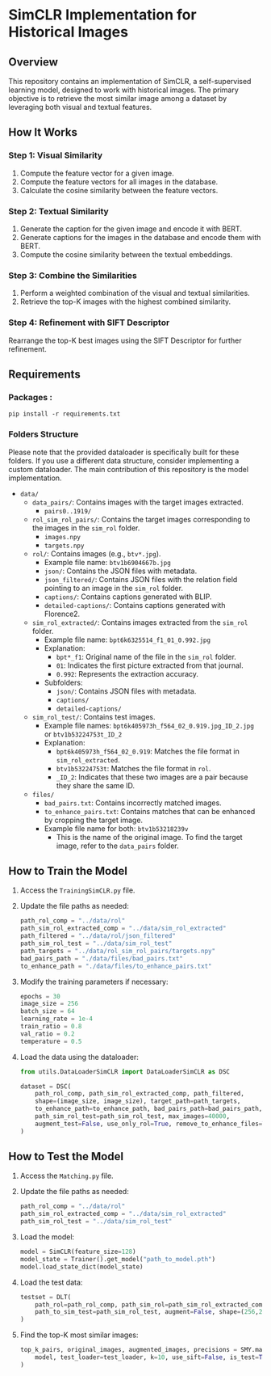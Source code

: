 # SimCLR Implementation for Historical Images

## Overview
This repository contains an implementation of SimCLR, a self-supervised learning model, designed to work with historical images. The primary objective is to retrieve the most similar image among a dataset by leveraging both visual and textual features.

## How It Works

### Step 1: Visual Similarity
1. Compute the feature vector for a given image.
2. Compute the feature vectors for all images in the database.
3. Calculate the cosine similarity between the feature vectors.

### Step 2: Textual Similarity
1. Generate the caption for the given image and encode it with BERT.
2. Generate captions for the images in the database and encode them with BERT.
3. Compute the cosine similarity between the textual embeddings.

### Step 3: Combine the Similarities
1. Perform a weighted combination of the visual and textual similarities.
2. Retrieve the top-K images with the highest combined similarity.

### Step 4: Refinement with SIFT Descriptor
Rearrange the top-K best images using the SIFT Descriptor for further refinement.

## Requirements

### Packages  : 
``pip install -r requirements.txt``

### Folders Structure
Please note that the provided dataloader is specifically built for these folders. If you use a different data structure, consider implementing a custom dataloader. The main contribution of this repository is the model implementation.

- `data/`
  - `data_pairs/`: Contains images with the target images extracted.
    - `pairs0..1919/`
  - `rol_sim_rol_pairs/`: Contains the target images corresponding to the images in the `sim_rol` folder.
    - `images.npy`
    - `targets.npy`
  - `rol/`: Contains images (e.g., `btv*.jpg`).
    - Example file name: `btv1b6904667b.jpg`
    - `json/`: Contains the JSON files with metadata.
    - `json_filtered/`: Contains JSON files with the relation field pointing to an image in the `sim_rol` folder.
    - `captions/`: Contains captions generated with BLIP.
    - `detailed-captions/`: Contains captions generated with Florence2.
  - `sim_rol_extracted/`: Contains images extracted from the `sim_rol` folder.
    - Example file name: `bpt6k6325514_f1_01_0.992.jpg`
    - Explanation:
      - `bpt*_f1`: Original name of the file in the `sim_rol` folder.
      - `01`: Indicates the first picture extracted from that journal.
      - `0.992`: Represents the extraction accuracy.
    - Subfolders:
      - `json/`: Contains JSON files with metadata.
      - `captions/`
      - `detailed-captions/`
  - `sim_rol_test/`: Contains test images.
    - Example file names: `bpt6k405973h_f564_02_0.919.jpg_ID_2.jpg` or `btv1b53224753t_ID_2`
    - Explanation:
      - `bpt6k405973h_f564_02_0.919`: Matches the file format in `sim_rol_extracted`.
      - `btv1b53224753t`: Matches the file format in `rol`.
      - `_ID_2`: Indicates that these two images are a pair because they share the same ID.
  - `files/`
    - `bad_pairs.txt`: Contains incorrectly matched images.
    - `to_enhance_pairs.txt`: Contains matches that can be enhanced by cropping the target image.
    - Example file name for both: `btv1b53218239v`
      - This is the name of the original image. To find the target image, refer to the `data_pairs` folder.

## How to Train the Model

1. Access the `TrainingSimCLR.py` file.
2. Update the file paths as needed:

    ```python
    path_rol_comp = "../data/rol" 
    path_sim_rol_extracted_comp = "../data/sim_rol_extracted" 
    path_filtered = "../data/rol/json_filtered"
    path_sim_rol_test = "../data/sim_rol_test"
    path_targets = "../data/rol_sim_rol_pairs/targets.npy"
    bad_pairs_path = "./data/files/bad_pairs.txt"
    to_enhance_path = "./data/files/to_enhance_pairs.txt"
    ```

3. Modify the training parameters if necessary:

    ```python
    epochs = 30
    image_size = 256
    batch_size = 64
    learning_rate = 1e-4
    train_ratio = 0.8
    val_ratio = 0.2
    temperature = 0.5
    ```

4. Load the data using the dataloader:

    ```python
    from utils.DataLoaderSimCLR import DataLoaderSimCLR as DSC
    
    dataset = DSC(
        path_rol_comp, path_sim_rol_extracted_comp, path_filtered, 
        shape=(image_size, image_size), target_path=path_targets,
        to_enhance_path=to_enhance_path, bad_pairs_path=bad_pairs_path,
        path_sim_rol_test=path_sim_rol_test, max_images=40000,
        augment_test=False, use_only_rol=True, remove_to_enhance_files=True, remove_bad_pairs=True
    )
    ```

## How to Test the Model

1. Access the `Matching.py` file.
2. Update the file paths as needed:

    ```python
    path_rol_comp = "../data/rol" 
    path_sim_rol_extracted_comp = "../data/sim_rol_extracted" 
    path_sim_rol_test = "../data/sim_rol_test"
    ```

3. Load the model:

    ```python
    model = SimCLR(feature_size=128)
    model_state = Trainer().get_model("path_to_model.pth")
    model.load_state_dict(model_state)
    ```

4. Load the test data:

    ```python
    testset = DLT(
        path_rol=path_rol_comp, path_sim_rol=path_sim_rol_extracted_comp,
        path_to_sim_test=path_sim_rol_test, augment=False, shape=(256,256)
    )
    ```

5. Find the top-K most similar images:

    ```python
    top_k_pairs, original_images, augmented_images, precisions = SMY.match_images_with_simCLR(
        model, test_loader=test_loader, k=10, use_sift=False, is_test=True, alpha=0.6
    )
    ```
